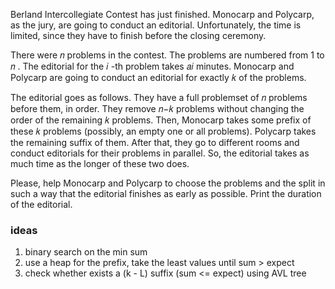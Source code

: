 Berland Intercollegiate Contest has just finished. Monocarp and Polycarp, as the jury, are going to conduct an
editorial. Unfortunately, the time is limited, since they have to finish before the closing ceremony.

There were 𝑛
problems in the contest. The problems are numbered from 1
to 𝑛
. The editorial for the 𝑖
-th problem takes 𝑎𝑖
minutes. Monocarp and Polycarp are going to conduct an editorial for exactly 𝑘
of the problems.

The editorial goes as follows. They have a full problemset of 𝑛
problems before them, in order. They remove 𝑛−𝑘
problems without changing the order of the remaining 𝑘
problems. Then, Monocarp takes some prefix of these 𝑘
problems (possibly, an empty one or all problems). Polycarp takes the remaining suffix of them. After that, they go to
different rooms and conduct editorials for their problems in parallel. So, the editorial takes as much time as the
longer of these two does.

Please, help Monocarp and Polycarp to choose the problems and the split in such a way that the editorial finishes as
early as possible. Print the duration of the editorial.

### ideas

1. binary search on the min sum
2. use a heap for the prefix, take the least values until sum > expect
3. check whether exists a (k - L) suffix (sum <= expect) using AVL tree